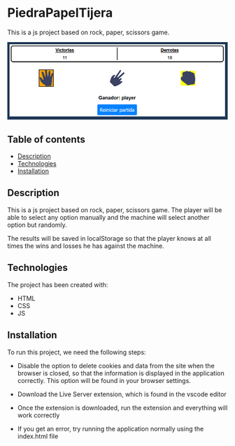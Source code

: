 # PiedraPapelTijera

This is a js project based on rock, paper, scissors game.

![Image text](images/app-preview.png)

## Table of contents

- [Description](#description)
- [Technologies](#technologies)
- [Installation](#installation)

## Description

This is a js project based on rock, paper, scissors game. The player will be able to select any option manually and the machine will select another option but randomly.

The results will be saved in localStorage so that the player knows at all times the wins and losses he has against the machine.

## Technologies

The project has been created with:

- HTML
- CSS
- JS

## Installation

To run this project, we need the following steps:

- Disable the option to delete cookies and data from the site when the browser is closed, so that the information is displayed in the application correctly. This option will be found in your browser settings.

- Download the Live Server extension, which is found in the vscode editor

- Once the extension is downloaded, run the extension and everything will work correctly

- If you get an error, try running the application normally using the index.html file
